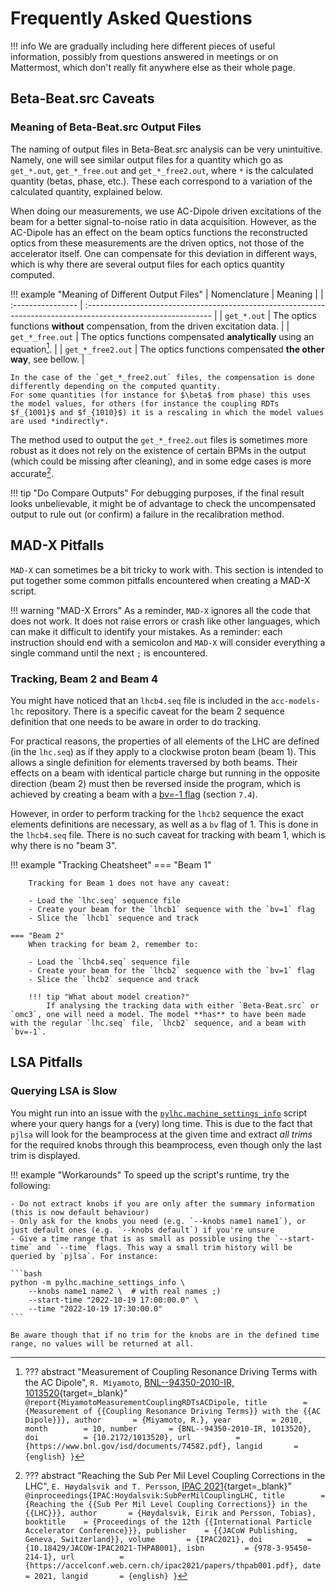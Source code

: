 # Frequently Asked Questions

!!! info 
    We are gradually including here different pieces of useful information, possibly from questions answered in meetings or on Mattermost, which don't really fit anywhere else as their whole page.

## Beta-Beat.src Caveats

### Meaning of Beta-Beat.src Output Files

The naming of output files in Beta-Beat.src analysis can be very unintuitive.
Namely, one will see similar output files for a quantity which go as `get_*.out`, `get_*_free.out` and `get_*_free2.out`, where `*` is the calculated quantity (betas, phase, etc.).
These each correspond to a variation of the calculated quantity, explained below.

When doing our measurements, we use AC-Dipole driven excitations of the beam for a better signal-to-noise ratio in data acquisition.
However, as the AC-Dipole has an effect on the beam optics functions the reconstructed optics from these measurements are the driven optics, not those of the accelerator itself.
One can compensate for this deviation in different ways, which is why there are several output files for each optics quantity computed.

!!! example "Meaning of Different Output Files"
    | Nomenclature      | Meaning                                                                                                        |
    | :---------------- | :------------------------------------------------------------------------------------------------------------- |
    | `get_*.out`       | The optics functions **without** compensation, from the driven excitation data.                                |
    | `get_*_free.out`  | The optics functions compensated **analytically** using an equation[^MiyamotoMeasurementCouplingRDTsACDipole]. |
    | `get_*_free2.out` | The optics functions compensated **the other way**, see bellow.                                                |

    In the case of the `get_*_free2.out` files, the compensation is done differently depending on the computed quantity.
    For some quantities (for instance for $\beta$ from phase) this uses the model values, for others (for instance the coupling RDTs $f_{1001}$ and $f_{1010}$) it is a rescaling in which the model values are used *indirectly*.

The method used to output the `get_*_free2.out` files is sometimes more robust as it does not rely on the existence of certain BPMs in the output (which could be missing after cleaning), and in some edge cases is more accurate[^HoydalsvikSubPerMilCouplingLHC].

!!! tip "Do Compare Outputs"
    For debugging purposes, if the final result looks unbelievable, it might be of advantage to check the uncompensated output to rule out (or confirm) a failure in the recalibration method.

## MAD-X Pitfalls

`MAD-X` can sometimes be a bit tricky to work with.
This section is intended to put together some common pitfalls encountered when creating a MAD-X script.  

!!! warning "MAD-X Errors"
    As a reminder, `MAD-X` ignores all the code that does not work.
    It does not raise errors or crash like other languages, which can make it difficult to identify your mistakes.
    As a reminder: each instruction should end with a semicolon and `MAD-X` will consider everything a single command until the next `;` is encountered.

### Tracking, Beam 2 and Beam 4

You might have noticed that an `lhcb4.seq` file is included in the `acc-models-lhc` repository.
There is a specific caveat for the beam 2 sequence definition that one needs to be aware in order to do tracking.

For practical reasons, the properties of all elements of the LHC are defined (in the `lhc.seq`) as if they apply to a clockwise proton beam (beam 1).
This allows a single definition for elements traversed by both beams.
Their effects on a beam with identical particle charge but running in the opposite direction (beam 2) must then be reversed inside the program, which is achieved by creating a beam with a [bv=-1 flag](madx_doc_bv) (section `7.4`).

However, in order to perform tracking for the `lhcb2` sequence the exact elements definitions are necessary, as well as a `bv` flag of 1.
This is done in the `lhcb4.seq` file.
There is no such caveat for tracking with beam 1, which is why there is no "beam 3".

!!! example "Tracking Cheatsheet"
    === "Beam 1"

        Tracking for Beam 1 does not have any caveat:
        
        - Load the `lhc.seq` sequence file
        - Create your beam for the `lhcb1` sequence with the `bv=1` flag
        - Slice the `lhcb1` sequence and track

    === "Beam 2"
        When tracking for beam 2, remember to:

        - Load the `lhcb4.seq` sequence file
        - Create your beam for the `lhcb2` sequence with the `bv=1` flag
        - Slice the `lhcb2` sequence and track
        
        !!! tip "What about model creation?"
            If analysing the tracking data with either `Beta-Beat.src` or `omc3`, one will need a model. The model **has** to have been made with the regular `lhc.seq` file, `lhcb2` sequence, and a beam with `bv=-1`.

## LSA Pitfalls

### Querying LSA is Slow

You might run into an issue with the [`pylhc.machine_settings_info`](../packages/pylhc/machine_settings_info.md) script where your query hangs for a (very) long time.
This is due to the fact that `pjlsa` will look for the beamprocess at the given time and extract *all trims* for the required knobs through this beamprocess, even though only the last trim is displayed.

!!! example "Workarounds"
    To speed up the script's runtime, try the following:

    - Do not extract knobs if you are only after the summary information (this is now default behaviour)
    - Only ask for the knobs you need (e.g. `--knobs name1 name1`), or just default ones (e.g. `--knobs default`) if you're unsure
    - Give a time range that is as small as possible using the `--start-time` and `--time` flags. This way a small trim history will be queried by `pjlsa`. For instance:
    
    ```bash
    python -m pylhc.machine_settings_info \
        --knobs name1 name2 \  # with real names ;)
        --start-time "2022-10-19 17:00:00.0" \
        --time "2022-10-19 17:30:00.0"
    ```
    
    Be aware though that if no trim for the knobs are in the defined time range, no values will be returned at all.


[madx_doc_bv]: http://madx.web.cern.ch/madx/releases/last-rel/madxuguide.pdf


[^MiyamotoMeasurementCouplingRDTsACDipole]:
    ??? abstract "Measurement of Coupling Resonance Driving Terms with the AC Dipole", `R. Miyamoto`, [BNL--94350-2010-IR, 1013520](https://www.bnl.gov/isd/documents/74582.pdf){target=_blank}"
        ```
        @report{MiyamotoMeasurementCouplingRDTsACDipole,
            title        = {Measurement of {{Coupling Resonance Driving Terms}} with the {{AC Dipole}}},
            author       = {Miyamoto, R.},
            year         = 2010,
            month        = 10,
            number       = {BNL--94350-2010-IR, 1013520},
            doi          = {10.2172/1013520},
            url          = {https://www.bnl.gov/isd/documents/74582.pdf},
            langid       = {english}
        }
        ```

[^HoydalsvikSubPerMilCouplingLHC]:
    ??? abstract "Reaching the Sub Per Mil Level Coupling Corrections in the LHC", `E. Høydalsvik and T. Persson`, [IPAC 2021](https://accelconf.web.cern.ch/ipac2021/papers/thpab001.pdf){target=_blank}"
        ```
        @inproceedings{IPAC:Hoydalsvik:SubPerMilCouplingLHC,
            title        = {Reaching the {{Sub Per Mil Level Coupling Corrections}} in the {{LHC}}},
            author       = {Høydalsvik, Eirik and Persson, Tobias},
            booktitle    = {Proceedings of the 12th {{International Particle Accelerator Conference}}},
            publisher    = {{JACoW Publishing, Geneva, Switzerland}},
            volume       = {IPAC2021},
            doi          = {10.18429/JACOW-IPAC2021-THPAB001},
            isbn         = {978-3-95450-214-1},
            url          = {https://accelconf.web.cern.ch/ipac2021/papers/thpab001.pdf},
            date         = 2021,
            langid       = {english}
        }
        ```